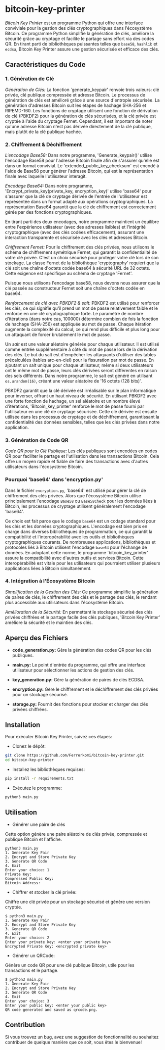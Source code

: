# bitcoin-key-printer

_Bitcoin Key Printer_ est un programme Python qui offre une interface conviviale pour la gestion des clés cryptographiques dans l'écosystème Bitcoin. Ce programme Python simplifie la génération de clés, améliore la sécurité grâce au cryptage et facilite le partage sans effort via des codes QR. En tirant parti de bibliothèques puissantes telles que `base58`, `hashlib` et `ecdsa`, Bitcoin Key Printer assure une gestion sécurisée et efficace des clés. 

## Caractéristiques du Code

### 1. Génération de Clé

   _Génération de Clés:_ La fonction 'generate_keypair' renvoie trois valeurs: clé privée, clé publique compressée et adresse Bitcoin. Le processus de génération de clés est amélioré grâce à une source d'entropie sécurisée. La génération d'adresses Bitcoin suit les étapes de hachage SHA-256 et RIPEMD-160. Les fonctions de cryptage utilisent une fonction de dérivation de clé (PBKDF2) pour la génération de clés sécurisées, et la clé privée est cryptée à l'aide du cryptage Fernet. Cependant, il est important de noter qu'une adresse Bitcoin n'est pas dérivée directement de la clé publique, mais plutôt de la clé publique hachée.

### 2. Chiffrement & Déchiffrement

   _L'encodage Base58:_ Dans notre programme, 'Generate_keypair()' utilise l'encodage Base58 pour l'adresse Bitcoin finale afin de s'assurer qu'elle est dans un format convivial. Le 'extended_public_key_checksum' est encodé à l'aide de Base58 pour générer l'adresse Bitcoin, qui est la représentation finale avec laquelle l'utilisateur interagit.
   
   _Encodage Base64:_ Dans notre programme, 'Encrypt_private_key(private_key, encryption_key)' utilise 'base64' pour s'assurer que la clé de cryptage dérivée de l'entrée de l'utilisateur est représentée dans un format adapté aux opérations cryptographiques. La représentation Base64 garantit que la clé de chiffrement est correctement gérée par des fonctions cryptographiques. 

En tirant parti des deux encodages, notre programme maintient un équilibre entre l'expérience utilisateur (avec des adresses lisibles) et l'intégrité cryptographique (avec des clés codées efficacement), assurant une interaction transparente et sécurisée avec les clés et adresses Bitcoin.

   _Chiffrement Fernet:_ Pour le chiffrement des clés privées, nous utilisons le schéma de chiffrement symétrique Fernet, qui garantit la confidentialité de votre clé privée. C'est un choix sécurisé pour protéger votre clé lors de son stockage. La classe Fernet de la bibliothèque 'cryptography' requiert que la clé soit une chaîne d'octets codée base64 à sécurité URL de 32 octets. Cette exigence est spécifique au schéma de cryptage 'Fernet'.

Puisque nous utilisons l'encodage base58, nous devons nous assurer que la clé passée au constructeur Fernet soit une chaîne d'octets codée en base64.

   _Renforcement de clé avec PBKDF2 & salt:_ PBKDF2 est utilisé pour renforcer les clés, ce qui signifie qu'il prend un mot de passe relativement faible et le renforce en une clé cryptographique forte. Le paramètre de nombre d'itérations (dans notre cas, 100000) détermine combien de fois la fonction de hachage (SHA-256) est appliquée au mot de passe. Chaque itération augmente la complexité du calcul, ce qui rend plus difficile et plus long pour un attaquant de forcer brutalement le mot de passe.

Un _salt_ est une valeur aléatoire générée pour chaque utilisateur. Il est utilisé comme entrée supplémentaire à côté du mot de passe lors de la dérivation des clés. Le but du salt est d'empêcher les attaquants d'utiliser des tables précalculées (tables arc-en-ciel) pour la fissuration par mot de passe. En ajoutant un salt unique pour chaque utilisateur, même si deux utilisateurs ont le même mot de passe, leurs clés dérivées seront différentes en raison des sels différents. Dans notre programme, le salt est généré en utilisant `os.urandom(16)`, créant une valeur aléatoire de '16 octets (128 bits)'.

PBKDF2 garantit que la clé dérivée est irréalisable sur le plan informatique pour inverser, offrant un haut niveau de sécurité. En utilisant PBKDF2 avec une forte fonction de hachage, un sel aléatoire et un nombre élevé d'itérations, 'Bitcoin_key_printer' renforce le mot de passe fourni par l'utilisateur en une clé de cryptage sécurisée. Cette clé dérivée est ensuite utilisée dans les processus de cryptage et de déchiffrement, garantissant la confidentialité des données sensibles, telles que les clés privées dans notre application.

### 3. Génération de Code QR

   _Code QR pour la Clé Publique:_ Les clés publiques sont encodées en codes QR pour faciliter le partage et l'utilisation dans les transactions Bitcoin. Cela offre un moyen rapide et fiable de faire des transactions avec d'autres utilisateurs dans l'écosystème Bitcoin.

### Pourquoi 'base64' dans 'encryption.py'

Dans le fichier `encryption.py`, 'base64' est utilisé pour gérer la clé de chiffrement des clés privées. Alors que l'écosystème Bitcoin utilise principalement l'encodage `Base58` ou `Base58Check` pour les données liées à Bitcoin, les processus de cryptage utilisent généralement l'encodage 'base64'.

Ce choix est fait parce que le codage `base64` est un codage standard pour les clés et les données cryptographiques. L'encodage est bien pris en charge dans diverses bibliothèques de programmation, ce qui garantit la compatibilité et l'interopérabilité avec les outils et bibliothèques cryptographiques courants.
De nombreuses applications, bibliothèques et protocoles liés à Bitcoin utilisent l'encodage `base64` pour l'échange de données. En adoptant cette norme, le programme 'bitcoin_key_printer' assure la compatibilité avec d'autres outils et services Bitcoin. Cette interopérabilité est vitale pour les utilisateurs qui pourraient utiliser plusieurs applications liées à Bitcoin simultanément.

### 4. Intégration à l'Écosystème Bitcoin

   _Simplification de la Gestion des Clés:_ Ce programme simplifie la génération de paires de clés, le chiffrement des clés et le partage des clés, le rendant plus accessible aux utilisateurs dans l'écosystème Bitcoin.

   _Amélioration de la Sécurité:_ En permettant le stockage sécurisé des clés privées chiffrées et le partage facile des clés publiques, 'Bitcoin Key Printer' améliore la sécurité et le maintien des clés.

## Aperçu des Fichiers

   - **code_generation.py:** Gère la génération des codes QR pour les clés publiques.

   - **main.py:** Le point d'entrée du programme, qui offre une interface utilisateur pour sélectionner les actions de gestion des clés.

   - **key_generation.py:** Gère la génération de paires de clés ECDSA.

   - **encryption.py:** Gère le chiffrement et le déchiffrement des clés privées pour un stockage sécurisé.

   - **storage.py:** Fournit des fonctions pour stocker et charger des clés privées chiffrées.

## Installation

Pour exécuter Bitcoin Key Printer, suivez ces étapes:

   - Clonez le dépôt:
```bash
git clone https://github.com/Ferrerkomi/bitcoin-key-printer.git
cd bitcoin-key-printer
```
   - Installez les bibliothèques requises:
```bash
pip install -r requirements.txt
```
   - Exécutez le programme:
```bash
python3 main.py
```
## Utilisation

   - Générer une paire de clés

Cette option génère une paire aléatoire de clés privée, compressée et publique Bitcoin et l'affiche.

```vbnet
python3 main.py
1. Generate Key Pair
2. Encrypt and Store Private Key
3. Generate QR Code
4. Exit
Enter your choice: 1
Private Key:
Compressed Public Key:
Bitcoin Address:
```
   - Chiffrer et stocker la clé privée:

Chiffre une clé privée pour un stockage sécurisé et génère une version cryptée.

```vbnet
$ python3 main.py
1. Generate Key Pair
2. Encrypt and Store Private Key
3. Generate QR Code
4. Exit
Enter your choice: 2
Enter your private key: <enter your private key>
Encrypted Private Key: <encrypted private key>
```
   - Générer un QRCode:

Génère un code QR pour une clé publique Bitcoin, utile pour les transactions et le partage.

```vbnet
$ python3 main.py
1. Generate Key Pair
2. Encrypt and Store Private Key
3. Generate QR Code
4. Exit
Enter your choice: 3
Enter your public key: <enter your public key>
QR code generated and saved as qrcode.png.
```
## Contribution

Si vous trouvez un bug, avez une suggestion de fonctionnalité ou souhaitez contribuer de quelque manière que ce soit, vous êtes le bienvenue! 
